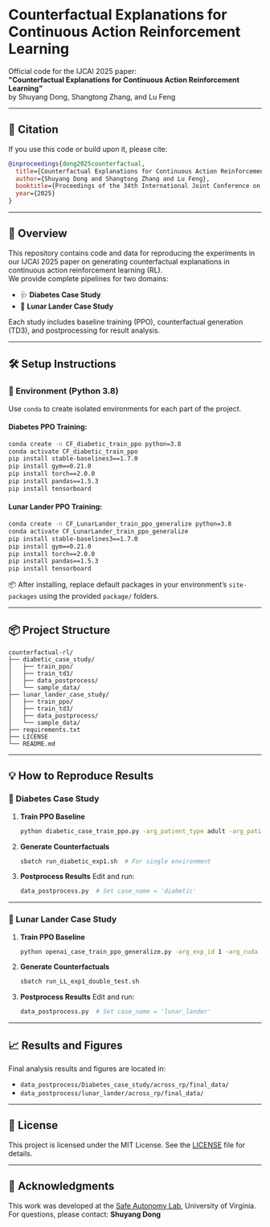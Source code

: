 # Counterfactual Explanations for Continuous Action Reinforcement Learning  
Official code for the IJCAI 2025 paper:  
**"Counterfactual Explanations for Continuous Action Reinforcement Learning"**  
by Shuyang Dong, Shangtong Zhang, and Lu Feng

---

## 📖 Citation

If you use this code or build upon it, please cite:

```bibtex
@inproceedings{dong2025counterfactual,
  title={Counterfactual Explanations for Continuous Action Reinforcement Learning},
  author={Shuyang Dong and Shangtong Zhang and Lu Feng},
  booktitle={Proceedings of the 34th International Joint Conference on Artificial Intelligence (IJCAI)},
  year={2025}
}
```

---

## 🚀 Overview

This repository contains code and data for reproducing the experiments in our IJCAI 2025 paper on generating counterfactual explanations in continuous action reinforcement learning (RL).  
We provide complete pipelines for two domains:

- 🩺 **Diabetes Case Study**
- 🚀 **Lunar Lander Case Study**

Each study includes baseline training (PPO), counterfactual generation (TD3), and postprocessing for result analysis.

---

## 🛠️ Setup Instructions

### 🔹 Environment (Python 3.8)

Use `conda` to create isolated environments for each part of the project.

#### Diabetes PPO Training:
```bash
conda create -n CF_diabetic_train_ppo python=3.8
conda activate CF_diabetic_train_ppo
pip install stable-baselines3==1.7.0
pip install gym==0.21.0
pip install torch==2.0.0
pip install pandas==1.5.3
pip install tensorboard
```

#### Lunar Lander PPO Training:
```bash
conda create -n CF_LunarLander_train_ppo_generalize python=3.8
conda activate CF_LunarLander_train_ppo_generalize
pip install stable-baselines3==1.7.0
pip install gym==0.21.0
pip install torch==2.0.0
pip install pandas==1.5.3
pip install tensorboard
```

📦 After installing, replace default packages in your environment’s `site-packages` using the provided `package/` folders.

---

## 📦 Project Structure

```
counterfactual-rl/
├── diabetic_case_study/
│   ├── train_ppo/
│   ├── train_td3/
│   ├── data_postprocess/
│   └── sample_data/
├── lunar_lander_case_study/
│   ├── train_ppo/
│   ├── train_td3/
│   ├── data_postprocess/
│   └── sample_data/
├── requirements.txt
├── LICENSE
└── README.md
```

---

## 💡 How to Reproduce Results

### 🔸 Diabetes Case Study

1. **Train PPO Baseline**
   ```bash
   python diabetic_case_train_ppo.py -arg_patient_type adult -arg_patient_id 7 -arg_cuda 0 -arg_train_step 100000 -arg_callback_step 100000
   ```

2. **Generate Counterfactuals**
   ```bash
   sbatch run_diabetic_exp1.sh  # For single environment
   ```

3. **Postprocess Results**
   Edit and run:
   ```bash
   data_postprocess.py  # Set case_name = 'diabetic'
   ```

---

### 🔸 Lunar Lander Case Study

1. **Train PPO Baseline**
   ```bash
   python openai_case_train_ppo_generalize.py -arg_exp_id 1 -arg_cuda 0 -arg_train_step_each_env 500 -arg_callback_step 500 -arg_train_round 3 -arg_lr 0.0001
   ```

2. **Generate Counterfactuals**
   ```bash
   sbatch run_LL_exp1_double_test.sh
   ```

3. **Postprocess Results**
   Edit and run:
   ```bash
   data_postprocess.py  # Set case_name = 'lunar_lander'
   ```

---

## 📈 Results and Figures

Final analysis results and figures are located in:

- `data_postprocess/Diabetes_case_study/across_rp/final_data/`
- `data_postprocess/lunar_lander/across_rp/final_data/`

---

## 📄 License

This project is licensed under the MIT License. See the [LICENSE](LICENSE) file for details.

---

## 🤝 Acknowledgments

This work was developed at the [Safe Autonomy Lab](https://github.com/safe-autonomy-lab), University of Virginia.  
For questions, please contact: **Shuyang Dong**
